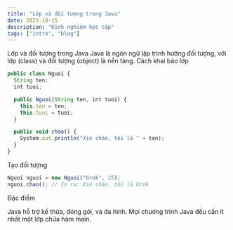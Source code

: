 ```yaml
---
title: "Lớp và đối tượng trong Java"
date: 2025-10-15
description: "Kinh nghiệm học tập"
tags: ["intro", "blog"]
---
```

 Lớp và đối tượng trong Java
Java là ngôn ngữ lập trình hướng đối tượng, với lớp (class) và đối tượng (object) là nền tảng.
Cách khai báo lớp

```js
public class Nguoi {
  String ten;
  int tuoi;

  public Nguoi(String ten, int tuoi) {
    this.ten = ten;
    this.tuoi = tuoi;
  }

  public void chao() {
    System.out.println("Xin chào, tôi là " + ten);
  }
}
```

Tạo đối tượng

```js
Nguoi nguoi = new Nguoi("Grok", 25);
nguoi.chao(); // In ra: Xin chào, tôi là Grok
```

Đặc điểm

Java hỗ trợ kế thừa, đóng gói, và đa hình.
Mọi chương trình Java đều cần ít nhất một lớp chứa hàm main.

